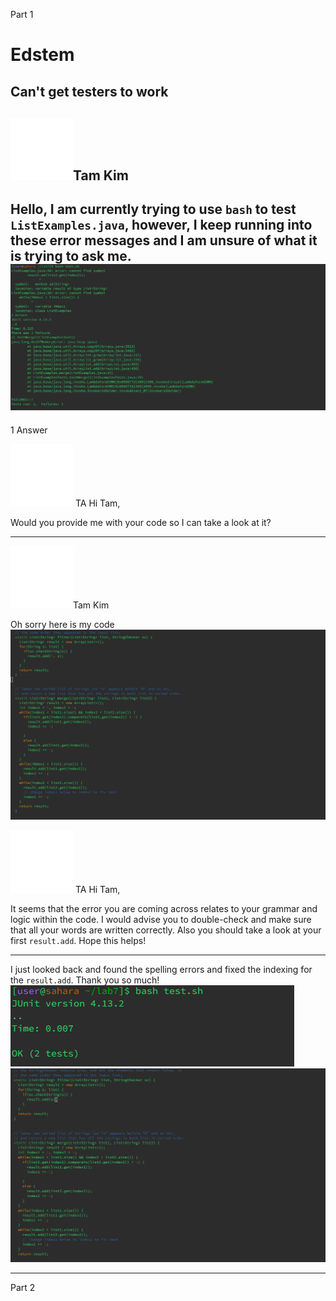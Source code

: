 Part 1
# Edstem

## Can't get testers to work

![Image](download.png)Tam Kim
---
Hello, I am currently trying to use `bash` to test `ListExamples.java`, however, I keep running into these error messages and I am unsure of what it is trying to ask me.
![Image](wrong.PNG)
---
1 Answer

![Image](download.png) TA
Hi Tam,

Would you provide me with your code so I can take a look at it?

---
![Image](download.png)Tam Kim

Oh sorry here is my code
![Image](wrong2.PNG)

![Image](download.png) TA
Hi Tam, 

It seems that the error you are coming across relates to your grammar and logic within the code. I would advise you to double-check and make sure that all your words are written correctly. Also you should take a look at your first `result.add`. 
Hope this helps!

---

I just looked back and found the spelling errors and fixed the indexing for the `result.add`. Thank you so much!
![Image](works1.PNG)
![Image](works2.PNG)

---
Part 2
